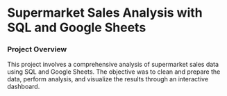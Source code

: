 # Supermarket Sales Analysis with SQL and Google Sheets
### Project Overview
This project involves a comprehensive analysis of supermarket sales data using SQL and Google Sheets. The objective was to clean and prepare the data, perform analysis, and visualize the results through an interactive dashboard.
